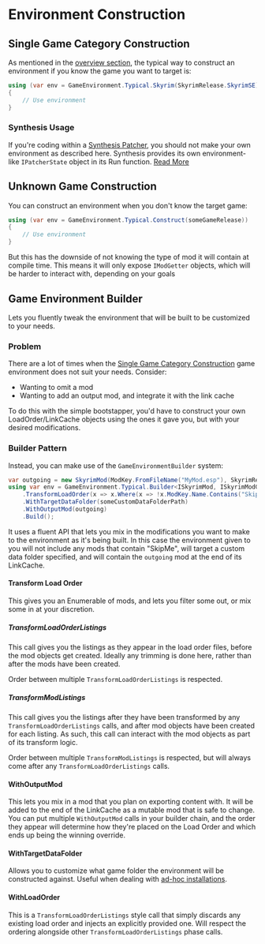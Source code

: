 # Environment Construction
## Single Game Category Construction
As mentioned in the [overview section](Environment), the typical way to construct an environment if you know the game you want to target is:
```cs
using (var env = GameEnvironment.Typical.Skyrim(SkyrimRelease.SkyrimSE))
{
    // Use environment
}
```

### Synthesis Usage
If you're coding within a [Synthesis Patcher](https://github.com/Mutagen-Modding/Synthesis), you should not make your own environment as described here.  Synthesis provides its own environment-like `IPatcherState` object in its Run function.  [Read More](https://github.com/Mutagen-Modding/Synthesis/wiki/Coding-a-Patcher#synthesis-state-object)

## Unknown Game Construction
You can construct an environment when you don't know the target game:
```cs
using (var env = GameEnvironment.Typical.Construct(someGameRelease))
{
    // Use environment
}
```

But this has the downside of not knowing the type of mod it will contain at compile time.  This means it will only expose `IModGetter` objects, which will be harder to interact with, depending on your goals

## Game Environment Builder
Lets you fluently tweak the environment that will be built to be customized to your needs.

### Problem
There are a lot of times when the [Single Game Category Construction](#single-game-category-construction) game environment does not suit your needs.  Consider:
- Wanting to omit a mod
- Wanting to add an output mod, and integrate it with the link cache

To do this with the simple bootstapper, you'd have to construct your own LoadOrder/LinkCache objects using the ones it gave you, but with your desired modifications.

### Builder Pattern
Instead, you can make use of the `GameEnvironmentBuilder` system:
```cs
var outgoing = new SkyrimMod(ModKey.FromFileName("MyMod.esp"), SkyrimRelease.SkyrimSE);
using var env = GameEnvironment.Typical.Builder<ISkyrimMod, ISkyrimModGetter>(GameRelease.SkyrimSE)
    .TransformLoadOrder(x => x.Where(x => !x.ModKey.Name.Contains("SkipMe")))
    .WithTargetDataFolder(someCustomDataFolderPath)
    .WithOutputMod(outgoing)
    .Build();
```
It uses a fluent API that lets you mix in the modifications you want to make to the environment as it's being built.  In this case the environment given to you will not include any mods that contain "SkipMe", will target a custom data folder specified, and will contain the `outgoing` mod at the end of its LinkCache.

#### Transform Load Order
This gives you an Enumerable of mods, and lets you filter some out, or mix some in at your discretion.
##### TransformLoadOrderListings
This call gives you the listings as they appear in the load order files, before the mod objects get created.  Ideally any trimming is done here, rather than after the mods have been created.

Order between multiple `TransformLoadOrderListings` is respected.

##### TransformModListings
This call gives you the listings after they have been transformed by any `TransformLoadOrderListings` calls, and after mod objects have been created for each listing.  As such, this call can interact with the mod objects as part of its transform logic.

Order between multiple `TransformModListings` is respected, but will always come after any `TransformLoadOrderListings` calls.

#### WithOutputMod
This lets you mix in a mod that you plan on exporting content with.  It will be added to the end of the LinkCache as a mutable mod that is safe to change.   You can put multiple `WithOutputMod` calls in your builder chain, and the order they appear will determine how they're placed on the Load Order and which ends up being the winning override.

#### WithTargetDataFolder
Allows you to customize what game folder the environment will be constructed against.  Useful when dealing with [ad-hoc installations](Game-Locations.md#adhoc-installations).

#### WithLoadOrder
This is a `TransformLoadOrderListings` style call that simply discards any existing load order and injects an explicitly provided one.  Will respect the ordering alongside other `TransformLoadOrderListings` phase calls.
